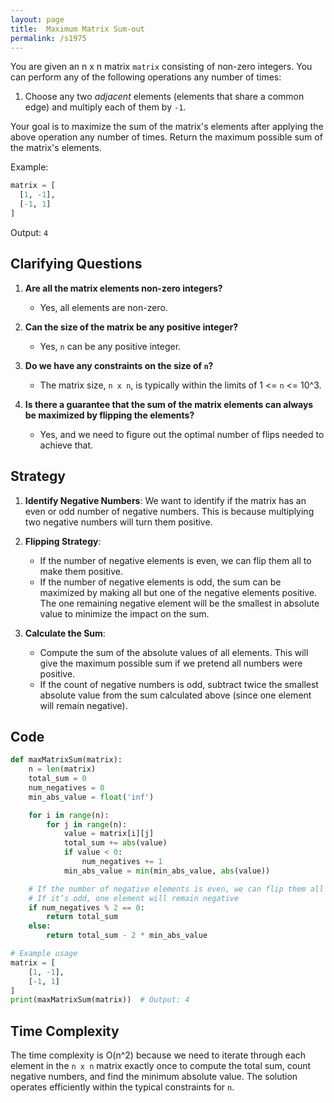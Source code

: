 ```yaml
---
layout: page
title:  Maximum Matrix Sum-out
permalink: /s1975
---
```


You are given an n x n matrix `matrix` consisting of non-zero integers. You can perform any of the following operations any number of times:

1. Choose any two *adjacent* elements (elements that share a common edge) and multiply each of them by `-1`.

Your goal is to maximize the sum of the matrix's elements after applying the above operation any number of times. Return the maximum possible sum of the matrix's elements.

Example:

```python
matrix = [
  [1, -1],
  [-1, 1]
]
```
Output: `4`

## Clarifying Questions

1. **Are all the matrix elements non-zero integers?**
   - Yes, all elements are non-zero.

2. **Can the size of the matrix be any positive integer?**
   - Yes, `n` can be any positive integer.

3. **Do we have any constraints on the size of `n`?**
   - The matrix size, `n x n`, is typically within the limits of 1 <= `n` <= 10^3.

4. **Is there a guarantee that the sum of the matrix elements can always be maximized by flipping the elements?**
   - Yes, and we need to figure out the optimal number of flips needed to achieve that.

## Strategy

1. **Identify Negative Numbers**: We want to identify if the matrix has an even or odd number of negative numbers. This is because multiplying two negative numbers will turn them positive.

2. **Flipping Strategy**:
    - If the number of negative elements is even, we can flip them all to make them positive.
    - If the number of negative elements is odd, the sum can be maximized by making all but one of the negative elements positive. The one remaining negative element will be the smallest in absolute value to minimize the impact on the sum.

3. **Calculate the Sum**:
    - Compute the sum of the absolute values of all elements. This will give the maximum possible sum if we pretend all numbers were positive.
    - If the count of negative numbers is odd, subtract twice the smallest absolute value from the sum calculated above (since one element will remain negative).

## Code

```python
def maxMatrixSum(matrix):
    n = len(matrix)
    total_sum = 0
    num_negatives = 0
    min_abs_value = float('inf')

    for i in range(n):
        for j in range(n):
            value = matrix[i][j]
            total_sum += abs(value)
            if value < 0:
                num_negatives += 1
            min_abs_value = min(min_abs_value, abs(value))

    # If the number of negative elements is even, we can flip them all
    # If it’s odd, one element will remain negative
    if num_negatives % 2 == 0:
        return total_sum
    else:
        return total_sum - 2 * min_abs_value

# Example usage
matrix = [
    [1, -1],
    [-1, 1]
]
print(maxMatrixSum(matrix))  # Output: 4
```

## Time Complexity

The time complexity is O(n^2) because we need to iterate through each element in the `n x n` matrix exactly once to compute the total sum, count negative numbers, and find the minimum absolute value. The solution operates efficiently within the typical constraints for `n`.